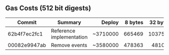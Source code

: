 ## Gas Costs (512 bit digests)

| Commit       | Summary                  | Deploy   | 8 bytes  | 32 bytes |
|--------------|--------------------------|---------:|---------:|---------:|
| 62b4f7ec2fc1 | Reference implementation | ~3710000 | 665469   | 1037529  |
| 00082e9947ab | Remove events            | ~3580000 | 478363   | 481073   |


